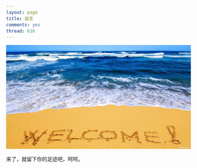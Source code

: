```yaml
---
layout: page
title: 留言
comments: yes
thread: 616
---
```


![Alt text](../assets/welcome.jpg)

来了，就留下你的足迹吧，呵呵。
